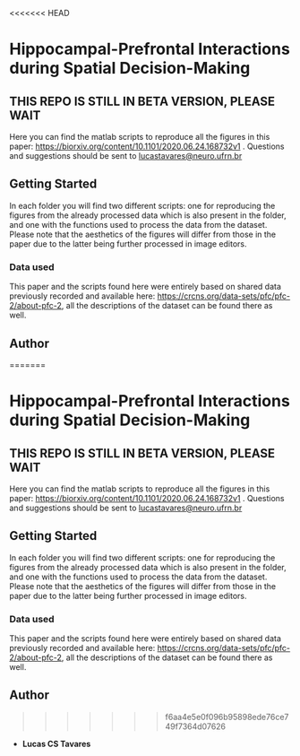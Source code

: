<<<<<<< HEAD
# Hippocampal-Prefrontal Interactions during Spatial Decision-Making

## THIS REPO IS STILL IN BETA VERSION, PLEASE WAIT

Here you can find the matlab scripts to reproduce all the figures in this paper: https://biorxiv.org/content/10.1101/2020.06.24.168732v1 . Questions and suggestions should be sent to lucastavares@neuro.ufrn.br

## Getting Started

In each folder you will find two different scripts: one for reproducing the figures from the already processed data which is also present in the folder, and one with the functions used to process the data from the dataset. Please note that the aesthetics of the figures will differ from those in the paper due to the latter being further processed in image editors.

### Data used

This paper and the scripts found here were entirely based on shared data previously recorded and available here: https://crcns.org/data-sets/pfc/pfc-2/about-pfc-2, all the descriptions of the dataset can be found there as well. 


## Author

=======
# Hippocampal-Prefrontal Interactions during Spatial Decision-Making

## THIS REPO IS STILL IN BETA VERSION, PLEASE WAIT

Here you can find the matlab scripts to reproduce all the figures in this paper: https://biorxiv.org/content/10.1101/2020.06.24.168732v1 . Questions and suggestions should be sent to lucastavares@neuro.ufrn.br

## Getting Started

In each folder you will find two different scripts: one for reproducing the figures from the already processed data which is also present in the folder, and one with the functions used to process the data from the dataset. Please note that the aesthetics of the figures will differ from those in the paper due to the latter being further processed in image editors.

### Data used

This paper and the scripts found here were entirely based on shared data previously recorded and available here: https://crcns.org/data-sets/pfc/pfc-2/about-pfc-2, all the descriptions of the dataset can be found there as well. 


## Author

>>>>>>> f6aa4e5e0f096b95898ede76ce749f7364d07626
* **Lucas CS Tavares**